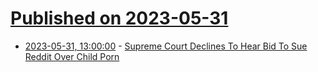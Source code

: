 # [Published on 2023-05-31](index.md)

* [2023-05-31, 13:00:00](https://yro.slashdot.org/story/23/05/31/0446207/supreme-court-declines-to-hear-bid-to-sue-reddit-over-child-porn?utm_source=rss1.0mainlinkanon&utm_medium=feed) - [Supreme Court Declines To Hear Bid To Sue Reddit Over Child Porn](https://yro.slashdot.org/story/23/05/31/0446207/supreme-court-declines-to-hear-bid-to-sue-reddit-over-child-porn?utm_source=rss1.0mainlinkanon&utm_medium=feed)
